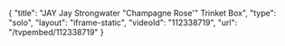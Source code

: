 {
    "title": "JAY Jay Strongwater \"Champagne Rose'\" Trinket Box",
    "type": "solo",
    "layout": "iframe-static",
    "videoId": "112338719",
    "url": "\/tvpembed\/112338719"
}
